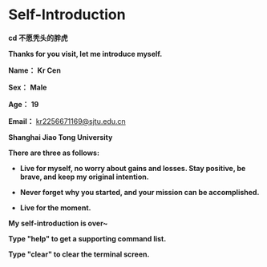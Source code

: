 # Self-Introduction

<System> **cd 不愿秃头的胖虎**

<System> **Thanks for you visit, let me introduce myself.**

<Error> **Name：** **Kr Cen**

<Error> **Sex：** **Male**

<Error> **Age：** **19**

<Error> **Email：** kr2256671169@sjtu.edu.cn

<School> **Shanghai Jiao Tong University**

<Faiths> **There are three as follows:**

* **Live for myself, no worry about gains and losses. Stay positive, be brave, and keep my original intention.**

* **Never forget why you started, and your mission can be accomplished.**
* **Live for the moment.**

<Done> **My self-introduction is over~**

<System> **Type "help" to get a supporting command list.**

<System> **Type "clear" to clear the terminal screen.**


